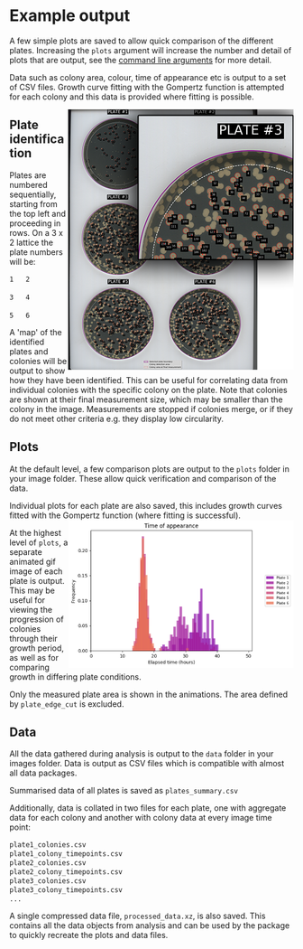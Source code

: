 # Example output
A few simple plots are saved to allow quick comparison of the different plates. Increasing the `plots` argument will increase the number and detail of plots that are output, see the [command line arguments](command_line_arguments.md) for more detail.

Data such as colony area, colour, time of appearance etc is output to a set of CSV files. Growth curve fitting with the Gompertz function is attempted for each colony and this data is provided where fitting is possible.

<img align="right" src="../images/plate_map_small.png">

## Plate identification
Plates are numbered sequentially, starting from the top left and proceeding in rows. On a 3 x 2 lattice the plate numbers will be:
```
1   2

3   4

5   6
```
A 'map' of the identified plates and colonies will be output to show how they have been identified. This can be useful for correlating data from individual colonies with the specific colony on the plate. Note that colonies are shown at their final measurement size, which may be smaller than the colony in the image. Measurements are stopped if colonies merge, or if they do not meet other criteria e.g. they display low circularity.

## Plots
At the default level, a few comparison plots are output to the `plots` folder in your image folder. These allow quick verification and comparison of the data.

Individual plots for each plate are also saved, this includes growth curves fitted with the Gompertz function (where fitting is successful).
<img align="right" src="../images/time_of_appearance_bar_small.png">

At the highest level of `plots`, a separate animated gif image of each plate is output. This may be useful for viewing the progression of colonies through their growth period, as well as for comparing growth in differing plate conditions.

Only the measured plate area is shown in the animations. The area defined by `plate_edge_cut` is excluded.

## Data
All the data gathered during analysis is output to the `data` folder in your images folder. Data is output as CSV files which is compatible with almost all data packages.

Summarised data of all plates is saved as `plates_summary.csv`

Additionally, data is collated in two files for each plate, one with aggregate data for each colony and another with colony data at every image time point:

```
plate1_colonies.csv
plate1_colony_timepoints.csv
plate2_colonies.csv
plate2_colony_timepoints.csv
plate3_colonies.csv
plate3_colony_timepoints.csv
...
```

A single compressed data file, `processed_data.xz`, is also saved. This contains all the data objects from analysis and can be used by the package to quickly recreate the plots and data files.